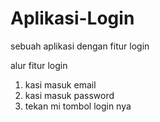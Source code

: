 # Aplikasi-Login
sebuah aplikasi dengan fitur login

alur fitur login
1. kasi masuk email
2. kasi masuk password
3. tekan mi tombol login nya
